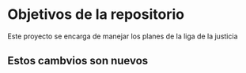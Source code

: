 # Objetivos de la repositorio

Este proyecto se encarga de manejar los planes de la liga de la justicia

## Estos cambvios son nuevos